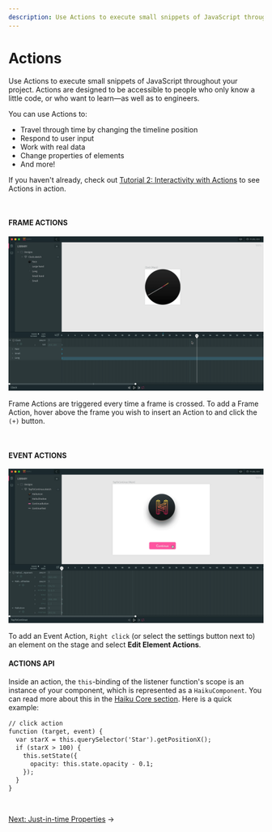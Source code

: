 ```yaml
---
description: Use Actions to execute small snippets of JavaScript throughout your project. Actions are designed to be accessible to people who only know a little code, or who want to learn—as well as to engineers.
---
```


# Actions

Use Actions to execute small snippets of JavaScript throughout your project. Actions are designed to be accessible to people who only know a little code, or who want to learn—as well as to engineers.

You can use Actions to:

* Travel through time by changing the timeline position
* Respond to user input
* Work with real data
* Change properties of elements
* And more!

If you haven't already, check out [Tutorial 2: Interactivity with Actions](https://medium.com/haiku-blog/designing-the-real-thing-with-haiku-actions-a80ccddfcb1) to see Actions in action.

<br>

#### FRAME ACTIONS

![](/assets/insert-frame-action.gif)

Frame Actions are triggered every time a frame is crossed. To add a Frame Action, hover above the frame you wish to insert an Action to and click the `(+)` button.

<br>

#### EVENT ACTIONS

![](/assets/insert-event-action.gif)

To add an Event Action, `Right click` (or select the settings button next to) an element on the stage and select **Edit Element Actions**.

#### ACTIONS API

Inside an action, the `this`-binding of the listener function's scope is an instance of your component, which is represented as a `HaikuComponent`. You can read more about this in the [Haiku Core section](/embedding-and-using-haiku/haiku-core-api.md). Here is a quick example:

```
// click action
function (target, event) {
  var starX = this.querySelector('Star').getPositionX();
  if (starX > 100) {
    this.setState({
      opacity: this.state.opacity - 0.1;
    });
  }
}
```

<br>

[Next: Just-in-time Properties](/using-haiku/just-in-time-properties.md) &rarr;
